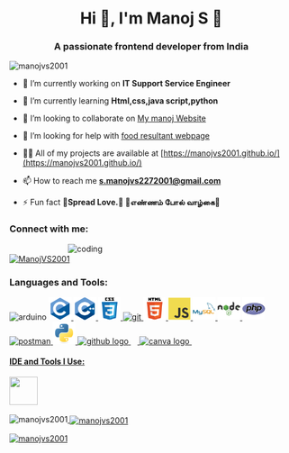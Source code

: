 
<h1 align="center">Hi 👋, I'm Manoj S 🙂 </h1>
<h3 align="center">A passionate frontend developer from India</h3>

<p align="left"> <img src="https://komarev.com/ghpvc/?username=manojvs2001&label=Profile%20views&color=0e75b6&style=flat" alt="manojvs2001" /> </p>

- 🔭 I’m currently working on **IT Support Service Engineer**

- 🌱 I’m currently learning **Html,css,java script,python**

- 👯 I’m looking to collaborate on [My manoj Website](https://manojvs2001.github.io/)

- 🤝 I’m looking for help with [food resultant webpage](resultantkaviya.vercel.app)

- 👨‍💻 All of my projects are available at [https://manojvs2001.github.io/](https://manojvs2001.github.io/)

- 📫 How to reach me **s.manojvs2272001@gmail.com**

- ⚡ Fun fact **💙Spread Love.💙 🙂எண்ணம் போல் வாழ்கை🙂**

<h3 align="left">Connect with me:</h3>
<img align="right" alt="coding" width="400" src="https://i.pinimg.com/originals/54/e3/7d/54e37d8074ebcde1d96c77d7b2a7f310.gif">
<p align="left">
<a href="https://www.instagram.com/_/smanojvssrinivasan_/" target="_blank">
  <img align="center" src="https://img.shields.io/badge/-Instagram-E4405F?style=flat-square&logo=instagram&logoColor=white" alt="ManojVS2001" />
</a>
</p>

<h3 align="left">Languages and Tools:</h3>
<href="https://www.arduino.cc/" target="_blank" rel="noreferrer"> <img src="https://cdn.worldvectorlogo.com/logos/arduino-1.svg" alt="arduino" width="40" height="40"/> </a> <a href="https://www.cprogramming.com/" target="_blank" rel="noreferrer"> <img src="https://raw.githubusercontent.com/devicons/devicon/master/icons/c/c-original.svg" alt="c" width="40" height="40"/> </a> <a href="https://www.w3schools.com/cpp/" target="_blank" rel="noreferrer"> <img src="https://raw.githubusercontent.com/devicons/devicon/master/icons/cplusplus/cplusplus-original.svg" alt="cplusplus" width="40" height="40"/> </a> <a href="https://www.w3schools.com/css/" target="_blank" rel="noreferrer"> <img src="https://raw.githubusercontent.com/devicons/devicon/master/icons/css3/css3-original-wordmark.svg" alt="css3" width="40" height="40"/> </a> <a href="https://git-scm.com/" target="_blank" rel="noreferrer"> <img src="https://www.vectorlogo.zone/logos/git-scm/git-scm-icon.svg" alt="git" width="40" height="40"/> </a> <a href="https://www.w3.org/html/" target="_blank" rel="noreferrer"> <img src="https://raw.githubusercontent.com/devicons/devicon/master/icons/html5/html5-original-wordmark.svg" alt="html5" width="40" height="40"/> </a> <a href="https://developer.mozilla.org/en-US/docs/Web/JavaScript" target="_blank" rel="noreferrer"> <img src="https://raw.githubusercontent.com/devicons/devicon/master/icons/javascript/javascript-original.svg" alt="javascript" width="40" height="40"/> </a> <a href="https://www.mongodb.com/" target="_blank" rel="noreferrer"> <img src="https://raw.githubusercontent.com/devicons/devicon/master/icons/mysql/mysql-original-wordmark.svg" alt="mysql" width="40" height="40"/> </a> <a href="https://nodejs.org" target="_blank" rel="noreferrer"> <img src="https://raw.githubusercontent.com/devicons/devicon/master/icons/nodejs/nodejs-original-wordmark.svg" alt="nodejs" width="40" height="40"/> </a> <a href="https://www.php.net" target="_blank" rel="noreferrer"> <img src="https://raw.githubusercontent.com/devicons/devicon/master/icons/php/php-original.svg" alt="php" width="40" height="40"/> </a> <a href="https://www.postgresql.org" target="_blank" rel="noreferrer">
  <img src="https://www.vectorlogo.zone/logos/getpostman/getpostman-icon.svg" alt="postman" width="40" height="40"/> </a> <a href="https://www.python.org" target="_blank" rel="noreferrer"> 
    <img src="https://raw.githubusercontent.com/devicons/devicon/master/icons/python/python-original.svg" alt="python" width="40" height="40"/> </a> <a href="https://reactjs.org/" target="_blank" rel="noreferrer"> <img 
 <img src="https://cdn.jsdelivr.net/gh/devicons/devicon/icons/github/github-original.svg" height="40" alt="github logo"  />
  <img width="12" />
   <img src="https://cdn.jsdelivr.net/gh/devicons/devicon/icons/canva/canva-original.svg" height="40" alt="canva logo"  />
  <img width="12" />

<h4 align="left">IDE and Tools I Use:</h4>
<img height="50" width="50" src="https://img.icons8.com/color/48/000000/visual-studio-code-2019.png"/>

<p><img align="left" src="https://github-readme-stats.vercel.app/api/top-langs?username=manojvs2001&show_icons=true&locale=en&layout=compact" alt="manojvs2001" /></p>

<p>&nbsp;<img align="center" src="https://github-readme-stats.vercel.app/api?username=manojvs2001&show_icons=true&locale=en" alt="manojvs2001" /></p>

<p><img align="center" src="https://github-readme-streak-stats.herokuapp.com/?user=manojvs2001&" alt="manojvs2001" /></p>

